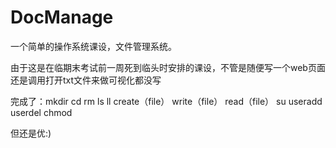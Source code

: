 # DocManage
一个简单的操作系统课设，文件管理系统。

由于这是在临期末考试前一周死到临头时安排的课设，不管是随便写一个web页面还是调用打开txt文件来做可视化都没写

完成了：mkdir cd rm ls ll create（file） write（file） read（file） su useradd userdel chmod

但还是优:)
